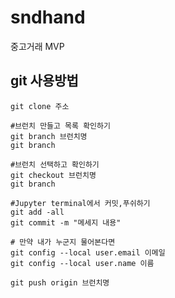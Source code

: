 # sndhand
중고거래 MVP


## git 사용방법

```# 깃클론하기
git clone 주소

#브런치 만들고 목록 확인하기
git branch 브런치명
git branch

#브런치 선택하고 확인하기
git checkout 브런치명
git branch

#Jupyter terminal에서 커밋,푸쉬하기
git add -all
git commit -m "메세지 내용"

# 만약 내가 누군지 물어본다면
git config --local user.email 이메일
git config --local user.name 이름

git push origin 브런치명

```
